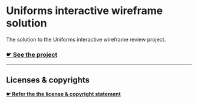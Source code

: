 # Uniforms interactive wireframe solution

The solution to the Uniforms interactive wireframe review project.

### [☛ See the project](https://github.com/ltw-summer-reviews/uniforms-interactive-wireframe)

---

## Licenses & copyrights

**[☛ Refer the the license & copyright statement](https://github.com/ltw-summer-reviews/meta#license--copyright-statement)**
